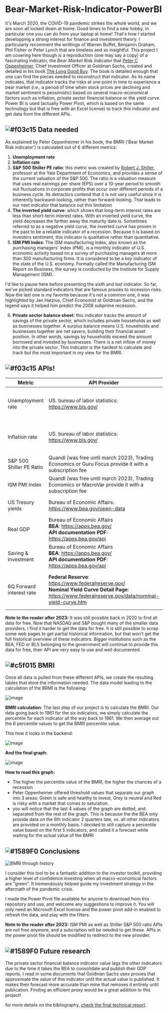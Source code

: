 # Bear-Market-Risk-Indicator-PowerBI

It's March 2020, the COVID-19 pandemic strikes the whole world, and we are soon all locked down at home. Good times to find a new hobby, in particular one you can do from your laptop at home! That's how I started developping a strong interest for finance and investment theory. I particularly recomment the writtings of Warren Buffet, Benjamin Graham, Phil Fisher or Peter Lynch that are timeless and so insightful. This project I am covering here though is a reproduction (one may say a copy) of a fascinating indicator, the _Bear Market Risk Indicator_ that [Peter C Oppenheimer](https://www.goldmansachs.com/media-relations/in-the-news/current/oppenheimer-oped-folder/bio-oppenheimer.pdf), Chief Investment Officer at Goldman Sachs, created and detailed in his book [The Long Good Buy](https://www.goodreads.com/en/book/show/49049246). The book is detailed enough that one can find the pieces needed to reconstruct that indicator. As its name indicates, that indicator tracks the risks at one point in time to experience a bear market (i.e., a period of time when stock prices are declining and market sentiment is pessimistic) based on several macro-economical factors such as inflation, private sector financial balance or the yield curve. Power BI is used (actually Power Pivot, which is based on the same technology but that is free with an Excel license) to track this indicator and get data from the different APIs.

## ![#f03c15](https://placehold.co/15x15/f03c15/f03c15.png) Data needed 

As explained by Peter Oppenheimer in his book, the BMRI ('Bear Market Risk indicator') is calculated out of 6 different metrics:
1. **Unemployment rate**
2. **Inflation rate**
3. **S&P 500 Shiller PE ratio**: this metric was created by [Robert J. Shiller](http://www.econ.yale.edu/~shiller/), professor at the Yale Department of Economics, and provides a sense of the current valuation of the S&P 500. The ratio is a valuation measure that uses real earnings per share (EPS) over a 10-year period to smooth out fluctuations in corporate profits that occur over different periods of a business cycle. Its detractors contend that it is not very useful since it is inherently backward-looking, rather than forward-looking. That leads to our next indicator that balance out this limitation
4. **The inverted yield curve**: which shows that long-term interest rates are less than short-term interest rates. With an inverted yield curve, the yield decreases the farther away the maturity date is. Sometimes referred to as a negative yield curve, the inverted curve has proven in the past to be a reliable indicator of a recession. Because it is based on investors sentiment, this indicator is qualitative rather than quantitative.
5. **ISM PMI Index**: The ISM manufacturing index, also known as the purchasing managers' index (PMI), is a monthly indicator of U.S. economic activity based on a survey of purchasing managers at more than 300 manufacturing firms. It is considered to be a key indicator of the state of the U.S. economy. Formally called the Manufacturing ISM Report on Business, the survey is conducted by the Institute for Supply Management (ISM).

I'd like to pause here before presenting the sixth and last indicator. So far, we've picked standard indicators that are famous proxies to recession risks. Now the last one is my favorite because it's not a common one, it was highlighted by Jan Hatzius, Chief Economist at Goldman Sachs, and the legend says it helped him predict the 2008 subprime recession. 

6. **Private sector balance sheet**: this indicator tracks the amount of savings of the private sector, which includes private households as well as businesses together. A surplus balance means U.S. households and businesses together are net savers, building their financial asset position. In other words, savings by households exceed the amount borrowed and invested by businesses. There is a net inflow of money into the private sector. This indicator is the hardest to calculate and track but the most important in my view for the BMRI. 

## ![#f03c15](https://placehold.co/15x15/f03c15/f03c15.png) APIs! 

| Metric  | API Provider | Updates | Other instructions |
| ------------- | ------------- | ------------- | ------------- |
| Unemployment rate | US. bureau of labor statistics: https://www.bls.gov/  | https://www.bls.gov/schedule/2020/08_sched.htm | **Series of interest**: LNS14000000 <br> **Series title:**(Seas) Unemployment Rate <br> **Labor force status**: Unemployment rate <br> **To find this serie**: go to https://www.bls.gov/cps/data.htm > Top picks > "" Unemployment Level - LNS14000000"" <br> **Comments**: no need to add registration key, calculations or Annual average"
| Inflation rate | US. bureau of labor statistics: https://www.bls.gov/  | https://www.bls.gov/schedule/2020/08_sched.htm |**Series of interest**: CUUR0000AA0 <br> **Series title**: CPI for All Urban Consumers (CPI-U) <br> **To find this serie**: go to https://www.bls.gov/cps/data.htm > Top picks > "CPI for All Urban Consumers (CPI-U) 1967=100 (Unadjusted) - CUUR0000AA0" <br> **Comments**: no need to add registration key, calculations or Annual average
| S&P 500 Shiller PE Ratio  | Quandl (was free until march 2023), Trading Economics or Guru Focus provide it with a subscription fee | Monthly, ~beg. Of the month | **URL**: https://www.quandl.com/data/MULTPL/SHILLER_PE_RATIO_MONTH-Shiller-PE-Ratio-by-Month  <br>  **From the data product**: S&P 500 Ratios <br> **Series title**: Shiller PE Ratio by Month
| ISM PMI Index  | Quandl (was free until march 2023), Trading Economics or MacroVar provide it with a subscription fee | Monthly, ~beg. Of the month | **URL**:  https://www.quandl.com/data/ISM/MAN_PMI-PMI-Composite-Index <br>  **From the data product**: Institute for Supply Management <br> **Series title**: PMI Composite Index
| US Tresury yields  | Bureau of Economic Affairs: https://www.bea.gov/open-data | https://www.bea.gov/news/schedule | **URL**: https://www.quandl.com/data/USTREASURY/YIELD-Treasury-Yield-Curve-Rates <br> **From the data product**: US Treasury <br> **Series title**: Treasury Yield Curve Rates
| Real GDP | Bureau of Economic Affairs <br> **BEA**: https://apps.bea.gov/ <br> **API documentation PDF**: https://apps.bea.gov/api  | Quaterly, ~last day of next quarter's 1st month | **Check NIPA tables**: https://apps.bea.gov/api/data/?&UserID=C36A268E-C628-4F21-9624-C69BD55C081B&method=GetParameterValues&DataSetName=NIPA&ParameterName=TableName&ResultFormat=xml <br> **Table used**: T10106 <br> **Name of table used**: Real Gross Domestic Product, Chained Dollars
| Saving & Investment | Bureau of Economic Affairs <br> **BEA**: https://apps.bea.gov/ <br> **API documentation PDF**: https://apps.bea.gov/api  | Quaterly, ~last day of next quarter's 1st month | **Check NIPA tables**: https://apps.bea.gov/api/data/?&UserID=C36A268E-C628-4F21-9624-C69BD55C081B&method=GetParameterValues&DataSetName=NIPA&ParameterName=TableName&ResultFormat=xml <br> **Table used**: T50100 <br> **Name of table used**: Saving & investment by sector
| 6Q Forward interest rate | **Federal Reserve**: https://www.federalreserve.gov/  <br> **Nominal Yield Curve Detail Page**: https://www.federalreserve.gov/data/nominal-yield-curve.htm | https://www.federalreserve.gov/data/yield-curve-tables/feds200628_1.html | **Where to find the data**: https://www.federalreserve.gov/data/nominal-yield-curve.htm <br> **Name of the table**: Nominal Yield Curve <br> The forward 6 Quarter instantaneous rate is calculated with the GSM Rates as detailed by the paper published by the FED: https://www.federalreserve.gov/econres/feds/files/2018055pap.pdf TableName&ResultFormat=xml <br> **Table used**: T50100 <br> **Name of table used**: Saving & investment by sector

**Note to the reader after 2023:** It was still possible back in 2020 to find all data for free. Now that NASDAQ and S&P bought many of the smaller data providers, I find it harder to get the data for free. It is still possible to scrap some web pages to get partial historical information, but that won't get the full historical overview of these indicators. Bigger institutions such as the BEA, FED or BLS belonging to the government will continue to provide this data for free, their API are very easy to use and well documented. 

## ![#c5f015](https://placehold.co/15x15/c5f015/c5f015.png) BMRI

Once all data is pulled from these different APIs, we create the resulting tables that store the information needed. The data model leading to the calculation of the BRMI is the following:

![image](https://github.com/pacifiq-hub/Bear-Market-Risk-Indicator-API-PowerBI/assets/46910395/48558cb4-d76c-4960-96bb-2a23bbaf689a)

**BMRI calculation**: The last step of our project is to calculate the BMRI. Our data going back to 1961 for the six indicators, we simply calculate the percentile for each indicator all the way back to 1961. We then average out the 6 percentile values to get the BMRI percentile value. 

This how it looks in the backend: 

![image](https://github.com/pacifiq-hub/Bear-Market-Risk-Indicator-API-PowerBI/assets/46910395/7bb163e7-c979-4f4b-9b45-fe452c4f0a87)

**And the final graph:**

![image](https://github.com/pacifiq-hub/Bear-Market-Risk-Indicator-API-PowerBI/assets/46910395/1f3117d5-c837-48e6-a377-d92fbf5f4e8e)

**How to read this graph:**
- The higher the percentile value of the BMRI, the higher the chances of a recession
- Peter Oppenheimer offered threshold values that separate our graph into 3 areas: Green is safe and healthy to invest, Grey is neutral and Red is risky with a market that comes to saturation.
- you will notice that the last 4 values of the graph are dotted, and separated from the rest of the graph. This is because the the BEA only provide data on the 6th indicator 2 quarters late, vs. all other indicators are provided on a monthly basis. I decided to still capture a percentile value based on the first 5 indicators, and called it a forecast while waiting for the actual value of the BMRI 

## ![#1589F0](https://placehold.co/15x15/1589F0/1589F0.png) Conclusions

![BMRI through history](https://github.com/pacifiq-hub/Bear-Market-Risk-Indicator-API-PowerBI/assets/46910395/f4eb8d46-38b3-4544-b28e-bdc560fb1049)

I consider this tool to be a fantastic addition to the investor toolkit, providing a higher level of confidence investing when all macro-economical factors are "green". It tremendously helped guide my investment strategy in the aftermath of the pandemic crisis. 

I made the Power Pivot file available for anyone to download from this repository and use, and welcome any suggestions to improve it. You will only need an Microsoft Excel license and the power pivot add-in enabled to refresh the data, and play with the filters. 

**Note to the reader after 2023:** ISM PMI as well as Shiller S&P 500 ratio APIs are not free anymore, and a subcription will be needed to get these. APIs in the power pivot file should be modified to redirect to the new provider. 


## ![#1589F0](https://placehold.co/15x15/1589F0/1589F0.png) Future research

The private sector financial balance indicator value lags the other indicators due to the time it takes the BEA to consolidate and publish their GDP reports. I read in some documents that Goldman Sachs uses proxies that approximate the value of this indicator until the actual value is published. It makes their forecast more accurate than mine that removes it entirely until publication. Finding an efficient proxy would be a great addition to this project! 



for more details on the bibliography, [check the final technical report](https://github.com/pacifiq-hub/Mode-Transportation-Choices-Clustering-Logit/blob/main/technical%20report.pdf).

#  
